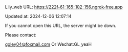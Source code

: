 Lily_web URL: https://222f-61-165-102-156.ngrok-free.app

Updated at: 2024-12-06 12:07:14

If you cannot open this URL, the server might be down.

Please contact: 

goley04@foxmail.com Or Wechat:GL_yeaH